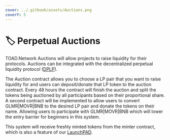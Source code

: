 ```yaml
---
cover: ../.gitbook/assets/Auctions.png
coverY: 5
---
```


# 🏷 Perpetual Auctions

TOAD.Network Auctions will allow projects to raise liquidity for their protocols. Auctions can be integrated with the decentralized perpetual liquidity protocol ([DPLP](../concepts/dplp.md)).&#x20;

The Auction contract allows you to choose a LP pair that you want to raise liquidity for and users can deposit/donate that LP token to the auction contract. Every 48 hours the contract will finish the auction and split the tokens being auctioned by all participants based on their proportional share. A second contract will be implemented to allow users to convert GLMR|MOVR|BNB to the desired LP pair and donate the tokens on their name. Allowing users to participate with GLMR|MOVR|BNB which will lower the entry barrier for beginners in this system.

This system will receive freshly minted tokens from the minter contract, which is also a feature of our [LaunchPAD](launchpad.md).
